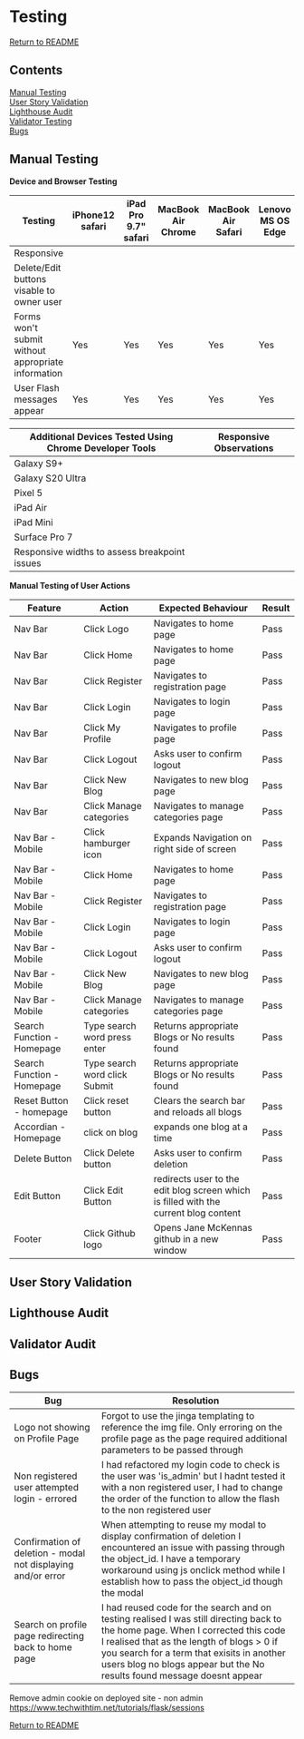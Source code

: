 # Testing

[Return to README](README.md)

## Contents

[Manual Testing](#manual-testing) \
[User Story Validation](#user-story-validation) \
[Lighthouse Audit](#lighthouse-audit) \
[Validator Testing](#validator-testing)\
[Bugs](#bugs)

## Manual Testing

**Device and Browser Testing**

|**Testing** |**iPhone12 safari** |**iPad Pro 9.7" safari**|**MacBook Air Chrome**|**MacBook Air Safari**|**Lenovo MS OS Edge**|**Lenovo MS OS Edge**|**Chrome Developer Tools**|
|-----|-----|-----|-----|-----|-----|-----|-----|
|Responsive|
|Delete/Edit buttons visable to owner user|
|Forms won't submit without appropriate information| Yes | Yes|Yes|Yes|Yes|Yes|Yes|
|User Flash messages appear|Yes|Yes|Yes|Yes|Yes|Yes|Yes|

|**Additional Devices Tested Using Chrome Developer Tools**|**Responsive Observations**
|-----|-----|
|Galaxy S9+|
|Galaxy S20 Ultra|
|Pixel 5|
|iPad Air|
|iPad Mini|
|Surface Pro 7|
|Responsive widths to assess breakpoint issues|

**Manual Testing of User Actions**

|**Feature**     |**Action**     |**Expected Behaviour**     |**Result**     |
|----------------|---------------|---------------------------|---------------|
|Nav Bar|Click Logo|Navigates to home page|Pass|
|Nav Bar|Click Home|Navigates to home page|Pass|
|Nav Bar|Click Register|Navigates to registration page|Pass|
|Nav Bar|Click Login|Navigates to login page|Pass|
|Nav Bar|Click My Profile|Navigates to profile page|Pass|
|Nav Bar|Click Logout|Asks user to confirm logout|Pass|
|Nav Bar|Click New Blog|Navigates to new blog page|Pass|
|Nav Bar|Click Manage categories|Navigates to manage categories page|Pass|
|Nav Bar - Mobile|Click hamburger icon|Expands Navigation on right side of screen|Pass|
|Nav Bar - Mobile|Click Home|Navigates to home page|Pass|
|Nav Bar - Mobile|Click Register|Navigates to registration page|Pass|
|Nav Bar - Mobile|Click Login|Navigates to login page|Pass|
|Nav Bar - Mobile|Click Logout|Asks user to confirm logout|Pass|
|Nav Bar - Mobile|Click New Blog|Navigates to new blog page|Pass|
|Nav Bar - Mobile|Click Manage categories|Navigates to manage categories page|Pass|
|Search Function - Homepage|Type search word press enter|Returns appropriate Blogs or No results found|Pass|
|Search Function - Homepage|Type search word click Submit|Returns appropriate Blogs or No results found|Pass|
|Reset Button - homepage|Click reset button|Clears the search bar and reloads all blogs|Pass|
|Accordian - Homepage |click on blog|expands one blog at a time|Pass|
|Delete Button|Click Delete button|Asks user to confirm deletion|Pass|
|Edit Button|Click Edit Button|redirects user to the edit blog screen which is filled with the current blog content|Pass|
|Footer|Click Github logo|Opens Jane McKennas github in a new window|Pass|



## User Story Validation

## Lighthouse Audit

## Validator Audit

## Bugs

|**Bug**|**Resolution**|
|-----|-----|
|Logo not showing on Profile Page|Forgot to use the jinga templating to reference the img file. Only erroring on the profile page as the page required additional parameters to be passed through|
|Non registered user attempted login - errored|I had refactored my login code to check is the user was 'is_admin' but I hadnt tested it with a non registered user, I had to change the order of the function to allow the flash to the non registered user|
|Confirmation of deletion - modal not displaying and/or error|When attempting to reuse my modal to display confirmation of deletion I encountered an issue with passing through the object_id. I have a temporary workaround using js onclick method while I establish how to pass the object_id though the modal|
|Search on profile page redirecting back to home page|I had reused code for the search and on testing realised I was still directing back to the home page. When I corrected this code I realised that as the length of blogs > 0 if you search for a term that exisits in another users blog no blogs appear but the No results found message doesnt appear|


Remove admin cookie on deployed site - non admin
https://www.techwithtim.net/tutorials/flask/sessions


[Return to README](README.md)
